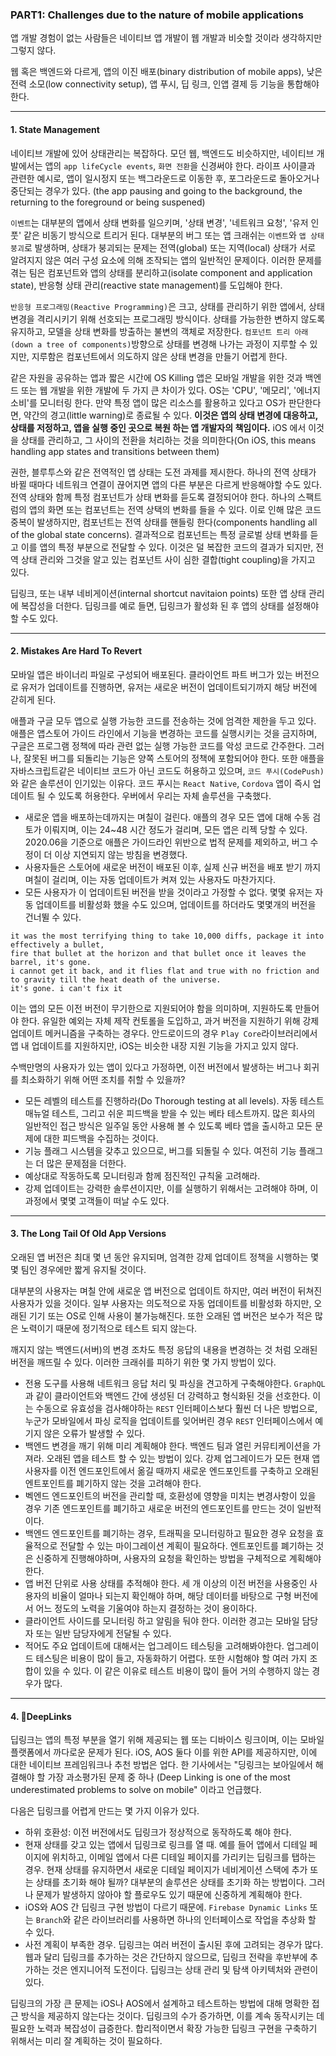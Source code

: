 ### PART1: Challenges due to the nature of mobile applications

앱 개발 경험이 없는 사람들은 네이티브 앱 개발이 웹 개발과 비슷할 것이라 생각하지만 그렇지 않다.

웹 혹은 백엔드와 다르게, 앱의 이진 배포(binary distribution of mobile apps), 낮은 전력 소모(low connectivity setup), 앱 푸시, 딥 링크, 인앱 결제 등 기능을 통합해야 한다.

---

#### 1. State Management

네이티브 개발에 있어 상태관리는 복잡하다. 모던 웹, 백엔드도 비슷하지만, 네이티브 개발에서는 앱의 `app lifeCycle events`, `화면 전환`을 신경써야 한다. 라이프 사이클과 관련한 예시로, 
앱이 일시정지 또는 백그라운드로 이동한 후, 포그라운드로 돌아오거나 중단되는 경우가 있다. (the app pausing and going to the background, the returning to the foreground or being suspened)

`이벤트`는 대부분의 앱에서 상태 변화를 일으키며, '상태 변경', '네트워크 요청', '유저 인풋' 같은 비동기 방식으로 트리거 된다. 대부분의 버그 또는 앱 크래쉬는 `이벤트`와 `앱 상태 붕괴`로 발생하며, 상태가 붕괴되는 문제는
전역(global) 또는 지역(local) 상태가 서로 알려지지 않은 여러 구성 요소에 의해 조작되는 앱의 일반적인 문제이다. 이러한 문제를 겪는 팀은 컴포넌트와 앱의 상태를 분리하고(isolate component and application state),
반응형 상태 관리(reactive state management)를 도입해야 한다.

`반응형 프로그래밍(Reactive Programming)`은 크고, 상태를 관리하기 위한 앱에서, 상태 변경을 격리시키기 위해 선호되는 프로그래밍 방식이다. 상태를 가능한한 변하지 않도록 유지하고, 모델을 상태 변화를 방출하는 불변의 객체로 저장한다.
`컴포넌트 트리 아래(down a tree of components)`방향으로 상태를 변경해 나가는 과정이 지루할 수 있지만, 지루함은 컴포넌트에서 의도하지 않은 상태 변경을 만들기 어렵게 한다.

같은 자원을 공유하는 앱과 짧은 시간에 OS Killing 앱은 모바일 개발을 위한 것과 백엔드 또는 웹 개발을 위한 개발에 두 가지 큰 차이가 있다. OS는 'CPU', '메모리', '에너지 소비'를 모니터링 한다. 만약 특정 앱이 많은 리소스를 활용하고 있다고 OS가 판단한다면, 약간의 경고(little warning)로 종료될 수 있다. **이것은 앱의 상태 변경에 대응하고, 상태를 저정하고, 앱을 실행 중인 곳으로 복원 하는 앱 개발자의 책임이다.** iOS 에서 이것을 상태를 관리하고, 그 사이의 전환을 처리하는 것을 의미한다(On iOS, this means handling app states and transitions between them)

권한, 블루투스와 같은 전역적인 앱 상태는 도전 과제를 제시한다. 하나의 전역 상태가 바뀔 때마다 네트워크 연결이 끊어지면 앱의 다른 부분은 다르게 반응해야할 수도 있다.
전역 상태와 함께 특정 컴포넌트가 상태 변화를 듣도록 결정되어야 한다. 하나의 스팩트럼의 앱의 화면 또는 컴포넌트는 전역 상택의 변화를 들을 수 있다. 이로 인해 많은 코드 중복이 발생하지만, 컴포넌트는 전역 상태를 핸들링 한다(components handling all of the global state concerns).
결과적으로 컴포넌트는 특정 글로벌 상태 변화를 듣고 이를 앱의 특정 부분으로 전달할 수 있다. 이것은 덜 복잡한 코드의 결과가 되지만, 전역 상태 관리와 그것을 알고 있는 컴포넌트 사이 심한 결합(tight coupling)을 가지고 있다. 

딥링크, 또는 내부 네비게이션(internal shortcut navitaion points) 또한 앱 상태 관리에 복잡성을 더한다. 딥링크를 예로 들면, 딥링크가 활성화 된 후 앱의 상태를 설정해야 할 수도 있다. 

---

#### 2. Mistakes Are Hard To Revert

모바일 앱은 바이너리 파일로 구성되어 배포된다. 클라이언트 파트 버그가 있는 버전으로 유저가 업데이트를 진행하면, 유저는 새로운 버전이 업데이트되기까지 해당 버전에 갇히게 된다. 

애플과 구글 모두 앱으로 실행 가능한 코드를 전송하는 것에 엄격한 제한을 두고 있다. 애플은 앱스토어 가이드 라인에서 기능을 변경하는 코드를 실행시키는 것을 금지하며, 구글은 프로그램 정책에 따라 관련 없는 실행 가능한 코드를 악성 코드로 간주한다.
그러나, 잘못된 버그를 되돌리는 기능은 양쪽 스토어의 정책에 포함되어야 한다. 또한 애플을 자바스크립트같은 네이티브 코드가 아닌 코드도 허용하고 있으며, `코드 푸시(CodePush)` 와 같은 솔루션이 인기있는 이유다.
코드 푸시는 `React Native`, `Cordova` 앱이 즉시 업데이트 될 수 있도록 허용한다. 우버에서 우리는 자체 솔루션을 구축했다. 

- 새로운 앱을 배포하는데까지는 며칠이 걸린다. 애플의 경우 모든 앱에 대해 수동 검토가 이뤄지며, 이는 24~48 시간 정도가 걸리며, 모든 앱은 리젝 당할 수 있다. 2020.06을 기준으로 애플은 가이드라인 위반으로 법적 문제를 제외하고, 버그 수정이 더 이상 지연되지 않는 방침을 변경했다. 
- 사용자들은 스토어에 새로운 버전이 배포된 이후, 실제 신규 버전을 배포 받기 까지 며칠이 걸리며, 이는 자동 업데이트가 켜져 있는 사용자도 마찬가지다. 
- 모든 사용자가 이 업데이트된 버전을 받을 것이라고 가정할 수 없다. 몇몇 유저는 자동 업데이트를 비활성화 했을 수도 있으며, 업데이트를 하더라도 몇몇개의 버전을 건너뛸 수 있다. 

```
it was the most terrifying thing to take 10,000 diffs, package it into effectively a bullet,
fire that bullet at the horizon and that bullet once it leaves the barrel, it's gone.
i cannot get it back, and it flies flat and true with no friction and to gravity till the heat death of the universe.
it's gone. i can't fix it
```

이는 앱의 모든 이전 버전이 무기한으로 지원되어야 함을 의미하며, 지원하도록 만들어야 한다. 유일한 예외는 자체 제작 컨토롤을 도입하고, 과거 버전을 지원하기 위해 강제 업데이트 메커니즘을 구축하는 경우다. 
안드로이드의 경우 `Play Core`라이브러리에서 앱 내 업데이트를 지원하지만, iOS는 비슷한 내장 지원 기능을 가지고 있지 않다.

수백만명의 사용자가 있는 앱이 있다고 가정하면, 이전 버전에서 발생하는 버그나 회귀를 최소화하기 위해 어떤 조치를 취할 수 있을까?

- 모든 레벨의 테스트를 진행하라(Do Thorough testing at all levels). 자동 테스트 매뉴얼 테스트, 그리고 쉬운 피드백을 받을 수 있는 베타 테스트까지. 많은 회사의 일반적인 접근 방식은 일주일 동안 사용해 볼 수 있도록
  베타 앱을 출시하고 모든 문제에 대한 피드백을 수집하는 것이다.
- 기능 플래그 시스템을 갖추고 있으므로, 버그를 되돌릴 수 있다. 여전히 기능 플래그는 더 많은 문제점을 더한다.
- 예상대로 작동하도록 모니터링과 함께 점진적인 규칙울 고려해라.
- 강제 업데이트는 강력한 솔루션이지만, 이를 실행하기 위해서는 고려해야 하며, 이 과정에서 몇몇 고객들이 떠날 수도 있다.

---

#### 3. The Long Tail Of Old App Versions

오래된 앱 버전은 최대 몇 년 동안 유지되며, 엄격한 강제 업데이트 정책을 시행하는 몇몇 팀인 경우에만 짧게 유지될 것이다. 

대부분의 사용자는 며칠 안에 새로운 앱 버전으로 업데이트 하지만, 여러 버전이 뒤쳐진 사용자가 있을 것이다. 일부 사용자는 의도적으로 자동 업데이트를 비활성화 하지만, 오래된 기기 또는 OS로 인해 사용이 불가능해진다.
또한 오래된 앱 버전은 보수가 적은 많은 노력이기 때문에 정기적으로 테스트 되지 않는다. 

깨지지 않는 백엔드(서버)의 변경 조차도 특정 응답의 내용을 변경하는 것 처럼 오래된 버전을 깨뜨릴 수 있다. 이러한 크래쉬를 피하기 위한 몇 가지 방법이 있다. 

- 전용 도구를 사용해 네트워크 응답 처리 및 파싱을 견고하게 구축해야한다. `GraphQL`과 같이 클라이언트와 백엔드 간에 생성된 더 강력하고 형식화된 것을 선호한다. 이는 수동으로 유효성을 검사해야하는 `REST` 인터페이스보다 훨씬 더 나은 방법으로, 누군가 모바일에서 파싱 로직을 업데이트를 잊어버린 경우 `REST` 인터페이스에서 예기지 않은 오류가 발생할 수 있다.
- 백엔드 변경을 깨기 위해 미리 계획해야 한다. 백엔드 팀과 열린 커뮤티케이션을 가져라. 오래된 앱을 테스트 할 수 있는 방법이 있다. 강제 업그레이드가 모든 현재 앱 사용자를 이전 엔드포인트에서 옮길 때까지 새로운 엔드포인트를 구축하고 오래된 엔트포인트를 폐기하지 않는 것을 고려해야 한다.
- 벡엔드 엔드포인트의 버전을 관리할 때, 호환성에 영향을 미치는 변경사항이 있을 경우 기존 엔드포인트를 폐기하고 새로운 버전의 엔드포인트를 만드는 것이 일반적이다. 
- 백엔드 엔드포인트를 폐기하는 경우, 트래픽을 모니터링하고 필요한 경우 요청을 효율적으로 전달할 수 있는 마이그레이션 계획이 필요하다. 엔트포인트를 폐기하는 것은 신중하게 진행해야하며, 사용자의 요청을 확인하는 방법을 구체적으로 계획해야 한다.
- 앱 버전 단위로 사용 상태를 추적해야 한다. 세 개 이상의 이전 버전을 사용중인 사용자의 비율이 얼마나 되는지 확인해야 하며, 해당 데이터를 바탕으로 구형 버전에서 어느 정도의 노력을 기울여야 하는지 결정하는 것이 용이하다.
- 클라이언트 사이드를 모니터링 하고 알림을 둬야 한다. 이러한 경고는 모바일 담당자 또는 일반 담당자에게 전달될 수 있다.
- 적어도 주요 업데이트에 대해서는 업그레이드 테스팅을 고려해봐야한다. 업그레이드 테스팅은 비용이 많이 들고, 자동화하기 어렵다. 또한 시험해야 할 여러 가지 조합이 있을 수 있다. 이 같은 이유로 테스트 비용이 많이 들어 거의 수행하지 않는 경우가 많다.

---

#### 4. DeepLinks
딥링크는 앱의 특정 부분을 열기 위해 제공되는 웹 또는 디바이스 링크이며, 이는 모바일 플랫폼에서 까다로운 문제가 된다. iOS, AOS 둘다 이를 위한 API를 제공하지만, 이에 대한 네이티브 프레임워크나 추천 방법은 업다. 한 기사에서는 "딩링크는 보아일에서 해결해야 할 가장 과소평가된 문제 중 하나 (Deep Linking is one of the most underestimated problems to solve on mobile" 이라고 언급했다. 

다음은 딥링크를 어렵게 만드는 몇 가지 이유가 있다. 
- 하위 호환성: 이전 버전에서도 딥링크가 정상적으로 동작하도록 해야 한다.
- 현재 상태를 갖고 있는 앱에서 딥링크로 링크를 열 때. 예를 들어 앱에서 디테일 페이지에 위치하고, 이메일 앱에서 다른 디테일 페이지를 가리키는 딥링크를 탭하는 경우. 현재 상태를 유지하면서 새로운 디테일 페이지가 네비게이션 스택에 추가 또는 상태를 초기화 해야 될까? 대부분의 솔루션은 상태를 초기화 하는 방법이다. 그러나 문제가 발생하지 않아야 할 플로우도 있기 때문에 신중하게 계획해야 한다.
- iOS와 AOS 간 딥링크 구현 방법이 다르기 때문에. `Firebase Dynamic Links` 또는 `Branch`와 같은 라이브러리를 사용하면 하나의 인터페이스로 작업을 추상화 할 수 있다.
- 사전 계획이 부족한 경우. 딥링크는 여러 버전이 출시된 후에 고려되는 경우가 많다. 웹과 달리 딥링크를 추가하는 것은 간단하지 않으므로, 딥링크 전략을 후반부에 추가하는 것은 엔지니어적 도전이다. 딥링크는 상태 관리 및 탐색 아키텍처와 관련이 있다.

딥링크의 가장 큰 문제는 iOS나 AOS에서 설계하고 테스트하는 방법에 대해 명확한 접근 방식을 제공하지 않는다는 것이다. 딥링크의 수가 증가하면, 이를 계속 동작시키는 데 필요한 노력과 복잡성이 급증한다. 합리적이면서 확장 가능한 딥링크 구현을 구축하기 위해서는 미리 잘 계획하는 것이 필요하다.
